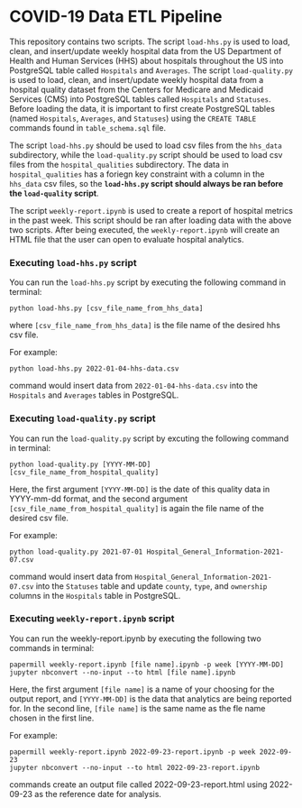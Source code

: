# COVID-19 Data ETL Pipeline

This repository contains two scripts. The script `load-hhs.py` is used to load, clean, and insert/update weekly hospital data from the US Department of Health and Human Services (HHS) about hospitals throughout the US into PostgreSQL table called `Hospitals` and `Averages`. The script `load-quality.py` is used to load, clean, and insert/update weekly hospital data from a hospital quality dataset from the Centers for Medicare and Medicaid Services (CMS) into PostgreSQL tables called `Hospitals` and `Statuses`. Before loading the data, it is important to first create PostgreSQL tables (named `Hospitals`, `Averages`, and `Statuses`) using the `CREATE TABLE` commands found in `table_schema.sql` file.

The script `load-hhs.py` should be used to load csv files from the `hhs_data` subdirectory, while the `load-quality.py` script should be used to load csv files from the `hospital_qualities` subdirectory. The data in `hospital_qualities` has a foriegn key constraint with a column in the `hhs_data` csv files, so the **`load-hhs.py` script should always be ran before the `load-quality` script**. 

The script `weekly-report.ipynb` is used to create a report of hospital metrics in the past week. This script should be ran after loading data with the above two scripts. After being executed, the `weekly-report.ipynb` will create an HTML file that the user can open to evaluate hospital analytics.

### Executing `load-hhs.py` script

You can run the `load-hhs.py` script by executing the following command in terminal:
```
python load-hhs.py [csv_file_name_from_hhs_data]
```
where  `[csv_file_name_from_hhs_data]` is the file name of the desired hhs csv file.

For example:
```
python load-hhs.py 2022-01-04-hhs-data.csv
```
command would insert data from `2022-01-04-hhs-data.csv` into the `Hospitals` and `Averages` tables in PostgreSQL.

### Executing `load-quality.py` script

You can run the `load-quality.py` script by excuting the following command in terminal:
```
python load-quality.py [YYYY-MM-DD] [csv_file_name_from_hospital_quality]
```
Here, the first argument `[YYYY-MM-DD]` is the date of this quality data in YYYY-mm-dd format, and the second argument `[csv_file_name_from_hospital_quality]` is again the file name of the desired csv file. 

For example:
```
python load-quality.py 2021-07-01 Hospital_General_Information-2021-07.csv
```
command would insert data from `Hospital_General_Information-2021-07.csv` into the `Statuses` table and update `county`, `type`, and `ownership` columns in the `Hospitals` table in PostgreSQL.


### Executing `weekly-report.ipynb` script

You can run the weekly-report.ipynb by executing the following two commands in terminal:
```
papermill weekly-report.ipynb [file name].ipynb -p week [YYYY-MM-DD]
jupyter nbconvert --no-input --to html [file name].ipynb
```
Here, the first argument `[file name]` is a name of your choosing for the output report, and `[YYYY-MM-DD]` is the data that analytics are being reported for. In the second line, `[file name]` is the same name as the fle name chosen in the first line.

For example:
```
papermill weekly-report.ipynb 2022-09-23-report.ipynb -p week 2022-09-23
jupyter nbconvert --no-input --to html 2022-09-23-report.ipynb
```
commands create an output file called 2022-09-23-report.html using 2022-09-23 as the reference date for analysis.
